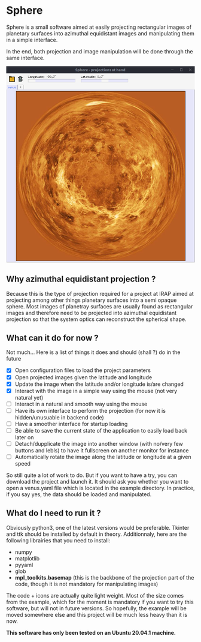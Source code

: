# Sphere

Sphere is a small software aimed at easily projecting rectangular images of planetary surfaces into azimuthal equidistant images and manipulating them in a simple interface. 

In the end, both projection and image manipulation will be done through the same interface.

![Interface](/example/Example.png)

## Why azimuthal equidistant projection ?

Because this is the type of projection required for a project at IRAP aimed at projecting among other things planetary surfaces into a semi opaque sphere. Most images of planetray surfaces are usually found as rectangular images and therefore need to be projected into azimuthal equidistant projection so that the system optics can reconstruct the spherical shape.

## What can it do for now ?

Not much... Here is a list of things it does and should (shall ?) do in the future

- [x] Open configuration files to load the project parameters
- [x] Open projected images given the latitude and longitude
- [x] Update the image when the latitude and/or longitude is/are changed
- [x] Interact with the image in a simple way using the mouse (not very natural yet)
- [ ] Interact in a natural and smooth way using the mouse
- [ ] Have its own interface to perform the projection (for now it is hidden/unusuable in backend code)
- [ ] Have a smoother interface for startup loading
- [ ] Be able to save the current state of the application to easily load back later on
- [ ] Detach/dupplicate the image into another window (with no/very few buttons and lebls) to have it fullscreen on another monitor for instance
- [ ] Automatically rotate the image along the latitude or longitude at a given speed

So still quite a lot of work to do. But if you want to have a try, you can download the project and launch it. It should ask you whether you want to open a venus.yaml file which is located in the example directory. In practice, if you say yes, the data should be loaded and manipulated.

## What do I need to run it ?

Obviously python3, one of the latest versions would be preferable. Tkinter and ttk should be installed by default in theory. Additionnaly, here are the following librairies that you need to install:

- numpy
- matplotlib
- pyyaml
- glob
- __mpl_toolkits.basemap__ (this is the backbone of the projection part of the code, though it is not mandatory for manipulating images)

The code + icons are actually quite light weight. Most of the size comes from the example, which for the moment is mandatory if you want to try this software, but will not in future versions. So hopefully, the example will be moved somewhere else and this project will be much less heavy than it is now.

__This software has only been tested on an Ubuntu 20.04.1 machine.__
